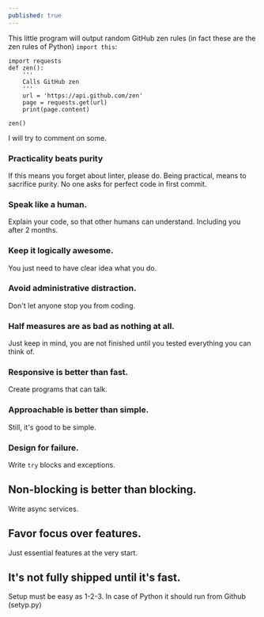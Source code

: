 ```yaml
---
published: true
---
```

This little program will output random GitHub zen rules (in fact these are the zen rules of Python) `import this`:

~~~
import requests
def zen():
	'''
	Calls GitHub zen
	'''
	url = 'https://api.github.com/zen'
	page = requests.get(url)
	print(page.content)
    
zen()
~~~

I will try to comment on some.

### Practicality beats purity
If this means you forget about linter, please do.
Being practical, means to sacrifice purity.
No one asks for perfect code in first commit.

### Speak like a human.
Explain your code, so that other humans can understand.
Including you after 2 months.

### Keep it logically awesome.
You just need to have clear idea what you do.

### Avoid administrative distraction.
Don't let anyone stop you from coding.

### Half measures are as bad as nothing at all.
Just keep in mind, you are not finished until you tested everything you can think of.

### Responsive is better than fast.
Create programs that can talk.

### Approachable is better than simple.
Still, it's good to be simple.

### Design for failure.
Write `try` blocks and exceptions.

## Non-blocking is better than blocking.
Write async services.

## Favor focus over features.
Just essential features at the very start. 

## It's not fully shipped until it's fast.
Setup must be easy as 1-2-3. In case of Python it should run from Github (setyp.py)
